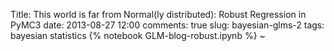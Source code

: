 Title: This world is far from Normal(ly distributed): Robust Regression in PyMC3
date: 2013-08-27 12:00
comments: true
slug: bayesian-glms-2
tags: bayesian statistics
{% notebook GLM-blog-robust.ipynb %}
~
